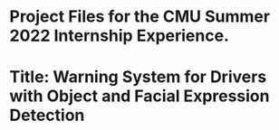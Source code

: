 # Project Files for the CMU Summer 2022 Internship Experience.
# Title: Warning System for Drivers with Object and Facial Expression Detection
